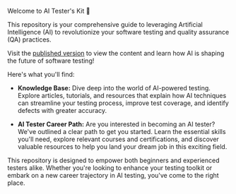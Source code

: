 Welcome to AI Tester's Kit 👋

This repository is your comprehensive guide to leveraging Artificial Intelligence (AI) to revolutionize your software testing and quality assurance (QA) practices. 

Visit the [published version](https://aitesterkit.com/) to view the content and learn how AI is shaping the future of software testing!

Here's what you'll find:

* **Knowledge Base:** Dive deep into the world of AI-powered testing. Explore articles, tutorials, and resources that explain how AI techniques can streamline your testing process, improve test coverage, and identify defects with greater accuracy. 

* **AI Tester Career Path:**  Are you interested in becoming an AI tester? We've outlined a clear path to get you started. Learn the essential skills you'll need, explore relevant courses and certifications, and discover valuable resources to help you land your dream job in this exciting field.

This repository is designed to empower both beginners and experienced testers alike. Whether you're looking to enhance your testing toolkit or embark on a new career trajectory in AI testing, you've come to the right place.


